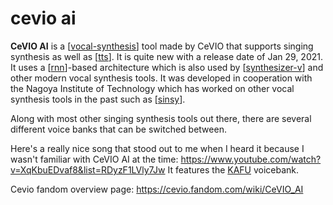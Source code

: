 # cevio ai

**CeVIO AI** is a [[vocal-synthesis]] tool made by CeVIO that supports singing synthesis as well as [[tts]].  It is quite new with a release date of Jan 29, 2021.  It uses a [[rnn]]-based architecture which is also used by [[synthesizer-v]] and other modern vocal synthesis tools.  It was developed in cooperation with the Nagoya Institute of Technology which has worked on other vocal synthesis tools in the past such as [[sinsy]].

Along with most other singing synthesis tools out there, there are several different voice banks that can be switched between.

Here's a really nice song that stood out to me when I heard it because I wasn't familiar with CeVIO AI at the time: <https://www.youtube.com/watch?v=XqKbuEDvaf8&list=RDyzF1LVly7Jw>  It features the [KAFU](https://cevio.fandom.com/wiki/KAFU) voicebank.

Cevio fandom overview page: <https://cevio.fandom.com/wiki/CeVIO_AI>

[//begin]: # "Autogenerated link references for markdown compatibility"
[vocal-synthesis]: vocal-synthesis "vocal synthesis"
[tts]: tts "tts"
[rnn]: rnn "rnn"
[synthesizer-v]: synthesizer-v "Synthesizer V"
[sinsy]: sinsy "sinsy"
[//end]: # "Autogenerated link references"

